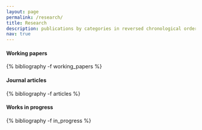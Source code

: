 ```yaml
---
layout: page
permalink: /research/
title: Research
description: publications by categories in reversed chronological order. generated by jekyll-scholar.
nav: true
---
```


#### Working papers
<div class="publications">
  {% bibliography -f working_papers  %}
</div>


#### Journal articles
<div class="publications">
  {% bibliography -f articles  %}
</div>



#### Works in progress
<div class="publications">
  {% bibliography -f in_progress  %}
</div>
